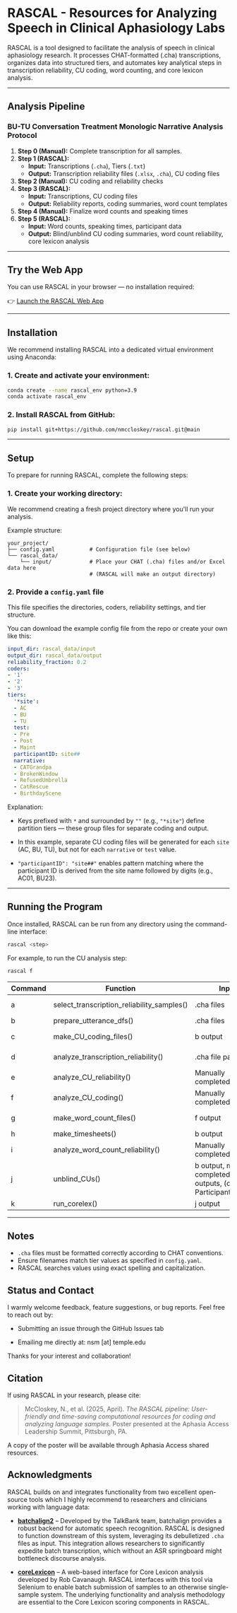 # RASCAL - Resources for Analyzing Speech in Clinical Aphasiology Labs

RASCAL is a tool designed to facilitate the analysis of speech in clinical aphasiology research. It processes CHAT-formatted (.cha) transcriptions, organizes data into structured tiers, and automates key analytical steps in transcription reliability, CU coding, word counting, and core lexicon analysis.

---

## Analysis Pipeline

### **BU-TU Conversation Treatment Monologic Narrative Analysis Protocol**

1. **Step 0 (Manual):** Complete transcription for all samples.
2. **Step 1 (RASCAL):**
   - **Input:** Transcriptions (`.cha`), Tiers (`.txt`)
   - **Output:** Transcription reliability files (`.xlsx`, `.cha`), CU coding files
3. **Step 2 (Manual):** CU coding and reliability checks
4. **Step 3 (RASCAL):**
   - **Input:** Transcriptions, CU coding files
   - **Output:** Reliability reports, coding summaries, word count templates
5. **Step 4 (Manual):** Finalize word counts and speaking times
6. **Step 5 (RASCAL):**
   - **Input:** Word counts, speaking times, participant data
   - **Output:** Blind/unblind CU coding summaries, word count reliability, core lexicon analysis

---

## Try the Web App

You can use RASCAL in your browser — no installation required:

👉 [Launch the RASCAL Web App](https://rascal.streamlit.app/)

---

## Installation

We recommend installing RASCAL into a dedicated virtual environment using Anaconda:

### 1. Create and activate your environment:

```bash
conda create --name rascal_env python=3.9
conda activate rascal_env
```

### 2. Install RASCAL from GitHub:
```bash
pip install git+https://github.com/nmccloskey/rascal.git@main
```

---

## Setup

To prepare for running RASCAL, complete the following steps:

### 1. Create your working directory:

We recommend creating a fresh project directory where you'll run your analysis.

Example structure:

```plaintext
your_project/
├── config.yaml           # Configuration file (see below)
└── rascal_data/
    └── input/            # Place your CHAT (.cha) files and/or Excel data here
                          # (RASCAL will make an output directory)
```

### 2. Provide a `config.yaml` file

This file specifies the directories, coders, reliability settings, and tier structure.

You can download the example config file from the repo or create your own like this:

```yaml
input_dir: rascal_data/input
output_dir: rascal_data/output
reliability_fraction: 0.2
coders:
- '1'
- '2'
- '3'
tiers:
  '*site':
  - AC
  - BU
  - TU
  test:
  - Pre
  - Post
  - Maint
  participantID: site##
  narrative:
  - CATGrandpa
  - BrokenWindow
  - RefusedUmbrella
  - CatRescue
  - BirthdayScene
```

Explanation:

- Keys prefixed with `*` and surrounded by `""` (e.g., `"*site"`) define partition tiers — these group files for separate coding and output.

- In this example, separate CU coding files will be generated for each `site` (AC, BU, TU), but not for each `narrative` or `test` value.

- `"participantID": "site##"` enables pattern matching where the participant ID is derived from the site name followed by digits (e.g., AC01, BU23).

---

## Running the Program

Once installed, RASCAL can be run from any directory using the command-line interface:

```bash
rascal <step>
```

For example, to run the CU analysis step:

```bash
rascal f
```

| Command | Function                                     | Input                                                                                      | Output                                                                                   |
| ------- | -------------------------------------------- | ------------------------------------------------------------------------------------------ | ---------------------------------------------------------------------------------------- |
| a       | select_transcription_reliability_samples()   | .cha files                                                                                 | _TranscriptionReliabilitySamples.xlsx, _Reliability.cha files                           |
| b       | prepare_utterance_dfs()                      | .cha files                                                                                 | _Utterances.xlsx                                                                         |
| c       | make_CU_coding_files()                       | b output                                                                                   | _CU_Coding.xlsx, _CUReliabilityCoding.xlsx                                               |
| d       | analyze_transcription_reliability()          | .cha file pairs                                                                            | _TranscriptionReliabilityAnalysis.xlsx, .txt alignment files                             |
| e       | analyze_CU_reliability()                     | Manually completed c output                                                                | _CUReliabilityCoding_BySample.xlsx, _CUReliabilityCodingReport.txt                      |
| f       | analyze_CU_coding()                          | Manually completed c output                                                                | _CUCoding_BySample.xlsx, _CUCoding_ByUtterance.xlsx                                     |
| g       | make_word_count_files()                      | f output                                                                                   | _WordCounting.xlsx, _WordCountingReliability.xlsx                                       |
| h       | make_timesheets()                            | b output                                                                                   | _SpeakingTimes.xlsx                                                                      |
| i       | analyze_word_count_reliability()             | Manually completed g output                                                                | _WordCountingReliabilityResults.xlsx, _WordCountingReliabilityReport.txt                |
| j       | unblind_CUs()                                | b output, manually completed c, h & i outputs, (optional) ParticipantData.xlsx             | Blind/unblind sample data files                                                          |
| k       | run_corelex()                                | j output                                                                                   | CoreLexDataYYMMDD.xlsx                                                                   |

---

## Notes

- `.cha` files must be formatted correctly according to CHAT conventions.
- Ensure filenames match tier values as specified in `config.yaml`.
- RASCAL searches values using exact spelling and capitalization.

## Status and Contact

I warmly welcome feedback, feature suggestions, or bug reports. Feel free to reach out by:

- Submitting an issue through the GitHub Issues tab

- Emailing me directly at: nsm [at] temple.edu

Thanks for your interest and collaboration!

## Citation

If using RASCAL in your research, please cite:

> McCloskey, N., et al. (2025, April). *The RASCAL pipeline: User-friendly and time-saving computational resources for coding and analyzing language samples*. Poster presented at the Aphasia Access Leadership Summit, Pittsburgh, PA.

A copy of the poster will be available through Aphasia Access shared resources.

## Acknowledgments

RASCAL builds on and integrates functionality from two excellent open-source tools which I highly recommend to researchers and clinicians working with language data:

- [**batchalign2**](https://github.com/TalkBank/batchalign2) – Developed by the TalkBank team, batchalign provides a robust backend for automatic speech recognition. RASCAL is designed to function downstream of this system, leveraging its debulletized `.cha` files as input. This integration allows researchers to significantly expedite batch transcription, which without an ASR springboard might bottleneck discourse analysis.

- [**coreLexicon**](https://github.com/rbcavanaugh/coreLexicon) – A web-based interface for Core Lexicon analysis developed by Rob Cavanaugh. RASCAL interfaces with this tool via Selenium to enable batch submission of samples to an otherwise single-sample system. The underlying functionality and analysis methodology are essential to the Core Lexicon scoring components in RASCAL.
